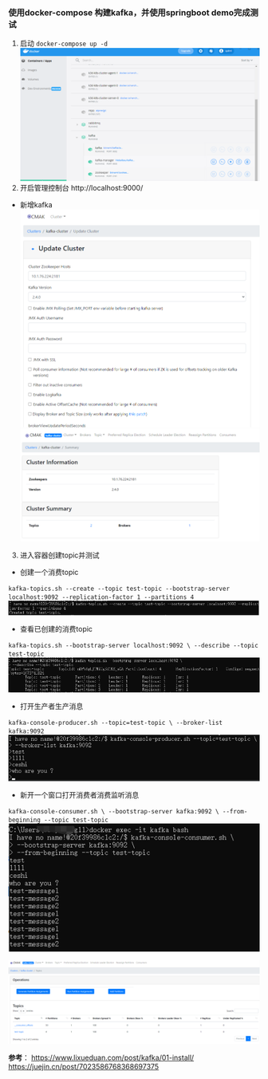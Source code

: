 ### 使用docker-compose 构建kafka，并使用springboot demo完成测试
1. 启动 `docker-compose up -d`
   ![img_8.png](img_8.png)
2. 开启管理控制台 http://localhost:9000/
- 新增kafka
  ![img.png](img.png)
  ![img_1.png](img_1.png)
3. 进入容器创建topic并测试
- 创建一个消费topic

`kafka-topics.sh --create --topic test-topic --bootstrap-server localhost:9092 --replication-factor 1 --partitions 4`
![img_6.png](img_6.png)
- 查看已创建的消费topic

`kafka-topics.sh --bootstrap-server localhost:9092 \
--describe --topic test-topic`
![img_4.png](img_4.png)

- 打开生产者生产消息

`kafka-console-producer.sh --topic=test-topic \
--broker-list kafka:9092`
![img_5.png](img_5.png)
- 新开一个窗口打开消费者消费监听消息

`kafka-console-consumer.sh \
--bootstrap-server kafka:9092 \
--from-beginning --topic test-topic`
![img_2.png](img_2.png)

![img_7.png](img_7.png)

**参考**：
https://www.lixueduan.com/post/kafka/01-install/
https://juejin.cn/post/7023586768368697375
